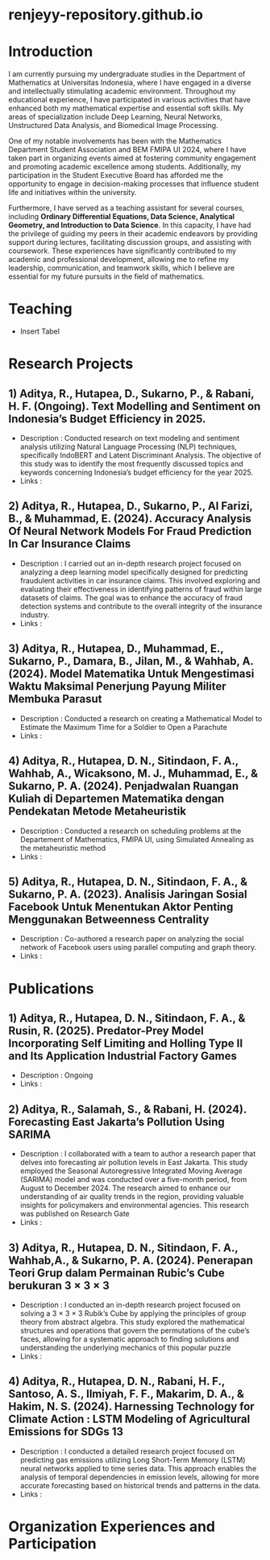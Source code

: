 # renjeyy-repository.github.io

# Introduction
I am currently pursuing my undergraduate studies in the Department of Mathematics at Universitas Indonesia, where I have engaged in a diverse and intellectually stimulating academic environment. Throughout my educational experience, I have participated in various activities that have enhanced both my mathematical expertise and essential soft skills. My areas of specialization include Deep Learning, Neural Networks, Unstructured Data Analysis, and Biomedical Image Processing.

One of my notable involvements has been with the Mathematics Department Student Association and BEM FMIPA UI 2024, where I have taken part in organizing events aimed at fostering community engagement and promoting academic excellence among students. Additionally, my participation in the Student Executive Board has afforded me the opportunity to engage in decision-making processes that influence student life and initiatives within the university.

Furthermore, I have served as a teaching assistant for several courses, including **Ordinary Differential Equations, Data Science, Analytical Geometry, and Introduction to Data Science**. In this capacity, I have had the privilege of guiding my peers in their academic endeavors by providing support during lectures, facilitating discussion groups, and assisting with coursework. These experiences have significantly contributed to my academic and professional development, allowing me to refine my leadership, communication, and teamwork skills, which I believe are essential for my future pursuits in the field of mathematics.

# Teaching
- Insert Tabel

# Research Projects
## 1) Aditya, R., Hutapea, D., Sukarno, P., & Rabani, H. F. (Ongoing). Text Modelling and Sentiment on Indonesia’s Budget Efficiency in 2025.
- Description : Conducted research on text modeling and sentiment analysis utilizing Natural Language Processing (NLP) techniques, specifically IndoBERT and Latent Discriminant Analysis. The objective of this study was to identify the most frequently discussed topics and keywords concerning Indonesia’s budget efficiency for the year 2025.
- Links :

## 2) Aditya, R., Hutapea, D., Sukarno, P., Al Farizi, B., & Muhammad, E. (2024). Accuracy Analysis Of Neural Network Models For Fraud Prediction In Car Insurance Claims
- Description : I carried out an in-depth research project focused on analyzing a deep learning model specifically designed for predicting fraudulent activities in car insurance claims. This involved exploring and evaluating their effectiveness in identifying patterns of fraud within large datasets of claims. The goal was to enhance the accuracy of fraud detection systems and contribute to the overall integrity of the insurance industry.
- Links :

## 3) Aditya, R., Hutapea, D., Muhammad, E., Sukarno, P., Damara, B., Jilan, M., & Wahhab, A. (2024). Model Matematika Untuk Mengestimasi Waktu Maksimal Penerjung Payung Militer Membuka Parasut
- Description : Conducted a research on creating a Mathematical Model to Estimate the Maximum Time for a Soldier to Open a Parachute
- Links :

## 4) Aditya, R., Hutapea, D. N., Sitindaon, F. A., Wahhab, A., Wicaksono, M. J., Muhammad, E., & Sukarno, P. A. (2024). Penjadwalan Ruangan Kuliah di Departemen Matematika dengan Pendekatan Metode Metaheuristik
- Description : Conducted a research on scheduling problems at the Departement of Mathematics, FMIPA UI, using Simulated Annealing as the 
metaheuristic method
- Links :

## 5) Aditya, R., Hutapea, D. N., Sitindaon, F. A., & Sukarno, P. A. (2023). Analisis Jaringan Sosial Facebook Untuk Menentukan Aktor Penting Menggunakan Betweenness Centrality
- Description : Co-authored a research paper on analyzing the social network of Facebook users using parallel computing and graph theory.
- Links :

# Publications
## 1) Aditya, R., Hutapea, D. N., Sitindaon, F. A., & Rusin, R. (2025). Predator-Prey Model Incorporating Self Limiting and Holling Type II and Its Application Industrial Factory Games
- Description : Ongoing
- Links :

## 2) Aditya, R., Salamah, S., & Rabani, H. (2024). Forecasting East Jakarta’s Pollution Using SARIMA
- Description : I collaborated with a team to author a research paper that delves into forecasting air pollution levels in East Jakarta. This study employed the Seasonal Autoregressive Integrated Moving Average (SARIMA) model and was conducted over a five-month period, from August to December 2024. The research aimed to enhance our understanding of air quality trends in the region, providing valuable insights for policymakers and environmental agencies. This research was published on Research Gate
- Links :

## 3) Aditya, R., Hutapea, D. N., Sitindaon, F. A., Wahhab,A., & Sukarno, P. A. (2024). Penerapan Teori Grup dalam Permainan Rubic’s Cube berukuran 3 × 3 × 3
- Description : I conducted an in-depth research project focused on solving a 3 × 3 × 3 Rubik’s Cube by applying the principles of group theory from abstract algebra. This study explored the mathematical structures and operations that govern the permutations of the cube’s faces, allowing for a systematic approach to finding solutions and understanding the underlying mechanics of this popular puzzle
- Links :

## 4) Aditya, R., Hutapea, D. N., Rabani, H. F., Santoso, A. S., Ilmiyah, F. F., Makarim, D. A., & Hakim, N. S. (2024). Harnessing Technology for Climate Action : LSTM Modeling of Agricultural Emissions for SDGs 13
- Description : I conducted a detailed research project focused on predicting gas emissions utilizing Long Short-Term Memory (LSTM) neural networks applied to time series data. This approach enables the analysis of temporal dependencies in emission levels, allowing for more accurate forecasting based on historical trends and patterns in the data.
- Links :

# Organization Experiences and Participation
